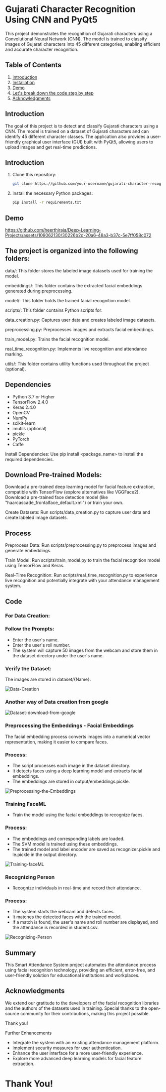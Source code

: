 # Gujarati Character Recognition Using CNN and PyQt5

This project demonstrates the recognition of Gujarati characters using a Convolutional Neural Network (CNN). The model is trained to classify images of Gujarati characters into 45 different categories, enabling efficient and accurate character recognition.

## Table of Contents

1. [Introduction](#introduction)
2. [Installation](#installation)
3. [Demo](#demo)
4. [Let's break down the code step by step](#Let's-break-down-the-code-step-by-step)
5. [Acknowledgments](#acknowledgments)

## Introduction

The goal of this project is to detect and classify Gujarati characters using a CNN. The model is trained on a dataset of Gujarati characters and can identify 45 different character classes. The application also provides a user-friendly graphical user interface (GUI) built with PyQt5, allowing users to upload images and get real-time predictions.

## Introduction

1. Clone this repository:

    ```bash
    git clone https://github.com/your-username/gujarati-character-recognition.git
    ```

2. Install the necessary Python packages:

    ```bash
    pip install -r requirements.txt
    ```


## Demo

https://github.com/heerthiraja/Deep-Learning-Projects/assets/109062130/30226b2d-20a6-48a3-b37c-5e7ff058c072



## The project is organized into the following folders:

data/: This folder stores the labeled image datasets used for training the model.

embeddings/: This folder contains the extracted facial embeddings generated during preprocessing.

model/: This folder holds the trained facial recognition model.

scripts/: This folder contains Python scripts for:

data_creation.py: Captures user data and creates labeled image datasets.

preprocessing.py: Preprocesses images and extracts facial embeddings.

train_model.py: Trains the facial recognition model.

real_time_recognition.py: Implements live recognition and attendance marking.

utils/: This folder contains utility functions used throughout the project (optional).


## Dependencies

- Python 3.7 or Higher
- TensorFlow 2.4.0
- Keras 2.4.0
- OpenCV
- NumPy
- scikit-learn
- imutils (optional)
- pickle
- PyTorch
- Caffe


Install Dependencies: Use pip install <package_name> to install the required dependencies.

## Download Pre-trained Models:

Download a pre-trained deep learning model for facial feature extraction, compatible with TensorFlow (explore alternatives like VGGFace2).
Download a pre-trained face detection model (like "haarcascade_frontalface_default.xml") or train your own.

Create Datasets: Run scripts/data_creation.py to capture user data and create labeled image datasets.

## Process

Preprocess Data: Run scripts/preprocessing.py to preprocess images and generate embeddings.

Train Model: Run scripts/train_model.py to train the facial recognition model using TensorFlow and Keras.

Real-Time Recognition: Run scripts/real_time_recognition.py to experience live recognition and potentially integrate with your attendance management system.



## Code

### For Data Creation:

### Follow the Prompts:

- Enter the user's name.
- Enter the user's roll number.
- The system will capture 50 images from the webcam and store them in the dataset directory under the user's name.

### Verify the Dataset:

The images are stored in dataset/{Name}.

![Data-Creation](https://github.com/heerthiraja/Deep-Learning-Projects/assets/109062130/d66adcb1-5f4a-421e-9e9c-4464d0e9f3b5)

### Another way of Data creation from google
![Dataset-download-from-google](https://github.com/heerthiraja/Deep-Learning-Projects/assets/109062130/1f345fd2-f019-4059-ba44-e2f36337c980)

### Preprocessing the Embeddings - Facial Embeddings

The facial embedding process converts images into a numerical vector representation, making it easier to compare faces.

### Process:

- The script processes each image in the dataset directory.
- It detects faces using a deep learning model and extracts facial embeddings.
- The embeddings are stored in output/embeddings.pickle.

![Preprocessing-the-Embeddings](https://github.com/heerthiraja/Deep-Learning-Projects/assets/109062130/a830a8c3-a3ee-42e2-ab71-8312c9ee7724)

### Training FaceML
- Train the model using the facial embeddings to recognize faces.
### Process:

- The embeddings and corresponding labels are loaded.
- The SVM model is trained using these embeddings.
- The trained model and label encoder are saved as recognizer.pickle and le.pickle in the output directory.

![Training-faceML](https://github.com/heerthiraja/Deep-Learning-Projects/assets/109062130/857c949b-d054-440e-9ac5-61c310fae478)

### Recognizing Person

- Recognize individuals in real-time and record their attendance.
### Process:

- The system starts the webcam and detects faces.
- It matches the detected faces with the trained model.
- If a match is found, the user's name and roll number are displayed, and the attendance is recorded in student.csv.

![Recognizing-Person](https://github.com/heerthiraja/Deep-Learning-Projects/assets/109062130/9f8d0839-2d9c-4191-9803-37410b95fc7c)

## Summary

This Smart Attendance System project automates the attendance process using facial recognition technology, providing an efficient, error-free, and user-friendly solution for educational institutions and workplaces.

## Acknowledgments

We extend our gratitude to the developers of the facial recognition libraries and the authors of the datasets used in training. Special thanks to the open-source community for their contributions, making this project possible.

Thank you!

Further Enhancements

- Integrate the system with an existing attendance management platform.
- Implement security measures for user authentication.
- Enhance the user interface for a more user-friendly experience.
- Explore more advanced deep learning models for facial feature extraction.

# Thank You!



